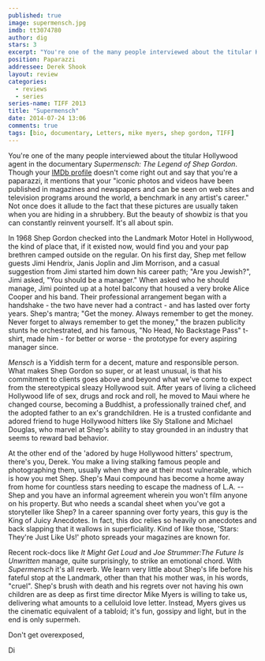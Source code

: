 ```yaml
---
published: true
image: supermensch.jpg
imdb: tt3074780
author: dig
stars: 3
excerpt: "You're one of the many people interviewed about the titular Hollywood agent in the documentary Supermensch: The Legend of Shep Gordon."
position: Paparazzi
addressee: Derek Shook
layout: review
categories:
  - reviews
  - series
series-name: TIFF 2013
title: "Supermensch"
date: 2014-07-24 13:06
comments: true
tags: [bio, documentary, Letters, mike myers, shep gordon, TIFF]
---
```

You're one of the many people interviewed about the titular Hollywood agent in the documentary _Supermensch: The Legend of Shep Gordon_. Though your [IMDb profile][1] doesn't come right out and say that you're a paparazzi, it mentions that your "iconic photos and videos have been published in magazines and newspapers and can be seen on web sites and television programs around the world, a benchmark in any artist's career." Not once does it allude to the fact that these pictures are usually taken when you are hiding in a shrubbery. But the beauty of showbiz is that you can constantly reinvent yourself. It's all about spin.

   [1]: http://www.imdb.com/name/nm6410677/

In 1968 Shep Gordon checked into the Landmark Motor Hotel in Hollywood, the kind of place that, if it existed now, would find you and your pap brethren camped outside on the regular. On his first day, Shep met fellow guests Jimi Hendrix, Janis Joplin and Jim Morrison, and a casual suggestion from Jimi started him down his career path; "Are you Jewish?", Jimi asked, "You should be a manager." When asked who he should manage, Jimi pointed up at a hotel balcony that housed a very broke Alice Cooper and his band. Their professional arrangement began with a handshake - the two have never had a contract - and has lasted over forty years. Shep's mantra; "Get the money. Always remember to get the money. Never forget to always remember to get the money," the brazen publicity stunts he orchestrated, and his famous, "No Head, No Backstage Pass" t-shirt, made him - for better or worse - the prototype for every aspiring manager since.

_Mensch_ is a Yiddish term for a decent, mature and responsible person. What makes Shep Gordon so super, or at least unusual, is that his commitment to clients goes above and beyond what we've come to expect from the stereotypical sleazy Hollywood suit. After years of living a clicheed Hollywood life of sex, drugs and rock and roll, he moved to Maui where he changed course, becoming a Buddhist, a professionally trained chef, and the adopted father to an ex's grandchildren. He is a trusted confidante and adored friend to huge Hollywood hitters like Sly Stallone and Michael Douglas, who marvel at Shep's ability to stay grounded in an industry that seems to reward bad behavior.

At the other end of the 'adored by huge Hollywood hitters' spectrum, there's you, Derek. You make a living stalking famous people and photographing them, usually when they are at their most vulnerable, which is how you met Shep. Shep's Maui compound has become a home away from home for countless stars needing to escape the madness of L.A. -- Shep and you have an informal agreement wherein you won't film anyone on his property. But who needs a scandal sheet when you've got a storyteller like Shep? In a career spanning over forty years, this guy is the King of Juicy Anecdotes. In fact, this doc relies so heavily on anecdotes and back slapping that it wallows in superficiality. Kind of like those, 'Stars: They're Just Like Us!' photo spreads your magazines are known for. 

Recent rock-docs like _It Might Get Loud_ and _Joe Strummer:The Future Is Unwritten_ manage, quite surprisingly, to strike an emotional chord. With _Supermensch_ it's all reverb. We learn very little about Shep's life before his fateful stop at the Landmark, other than that his mother was, in his words, "cruel". Shep's brush with death and his regrets over not having his own children are as deep as first time director Mike Myers is willing to take us, delivering what amounts to a celluloid love letter. Instead, Myers gives us the cinematic equivalent of a tabloid; it's fun, gossipy and light, but in the end is only supermeh.

Don't get overexposed,

Di